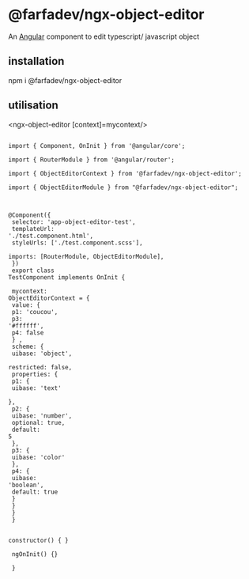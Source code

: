 <h1> @farfadev/ngx-object-editor </h1>

An [Angular](https://angular.dev/) component to edit typescript/ javascript object

<h2>installation</h2>
npm i @farfadev/ngx-object-editor

<h2>utilisation</h2>
<p>&lt;ngx-object-editor [context]=mycontext/&gt;</p>
<code color='blue'>
import { Component, OnInit } from '@angular/core';<br>
import { RouterModule } from '@angular/router';<br>
import { ObjectEditorContext } from '@farfadev/ngx-object-editor';<br>
import { ObjectEditorModule } from "@farfadev/ngx-object-editor";<br>

@Component({<br>
  selector: 'app-object-editor-test',<br>
  templateUrl: './test.component.html',<br>
  styleUrls: ['./test.component.scss'],<br>
  imports: [RouterModule, ObjectEditorModule],<br>
})<br>
export class TestComponent  implements OnInit {<br>
<br>
  mycontext: ObjectEditorContext = {<br>
    value: {<br>
     p1: 'coucou',<br>
     p3: '#ffffff',<br>
     p4: false<br>
    } ,<br>
    scheme: {<br>
      uibase: 'object',<br>
      restricted: false,<br>
     properties: {<br>
       p1: {<br>
         uibase: 'text'<br>
       },<br>
       p2: {<br>
         uibase: 'number',<br>
         optional: true,<br>
         default: 5<br>
       },<br>
       p3: {<br>
         uibase: 'color'<br>
       },<br>
       p4: {<br>
        uibase: 'boolean',<br>
        default: true<br>
      }<br>
    }<br>
    }<br>
   }<br>
<br> 
  constructor() { }<br>
<br>
  ngOnInit() {}<br>
<br>
}<br>
</code>

